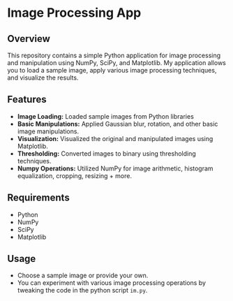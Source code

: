 # Image Processing App

## Overview

This repository contains a simple Python application for image processing and manipulation using NumPy, SciPy, and Matplotlib. My application allows you to load a sample image, apply various image processing techniques, and visualize the results.

## Features

- **Image Loading:** Loaded sample images from Python libraries
- **Basic Manipulations:** Applied Gaussian blur, rotation, and other basic image manipulations.
- **Visualization:** Visualized the original and manipulated images using Matplotlib.
- **Thresholding:** Converted images to binary using thresholding techniques.
- **Numpy Operations:** Utilized NumPy for image arithmetic, histogram equalization, cropping, resizing + more.

## Requirements

- Python
- NumPy
- SciPy
- Matplotlib

## Usage

- Choose a sample image or provide your own.
- You can experiment with various image processing operations by tweaking the code in the python script `im.py`.
